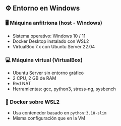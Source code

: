 ## ⚙️ Entorno en Windows

### 🖥️ Máquina anfitriona (host - Windows)
- Sistema operativo: Windows 10 / 11
- Docker Desktop instalado con WSL2
- VirtualBox 7.x con Ubuntu Server 22.04

### 💻 Máquina virtual (VirtualBox)
- Ubuntu Server sin entorno gráfico
- 2 CPU, 2 GB de RAM
- Red NAT
- Herramientas: gcc, python3, stress-ng, sysbench

### 🐳 Docker sobre WSL2
- Usa contenedor basado en `python:3.10-slim`
- Misma configuración que en la VM
